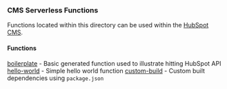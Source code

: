 ### CMS Serverless Functions
Functions located within this directory can be used within the [HubSpot CMS](https://www.hubspot.com/products/cms).

#### Functions
[boilerplate](boilerplate/README.md) - Basic generated function used to illustrate hitting HubSpot API
[hello-world](hello-world/README.md) - Simple hello world function
[custom-build](custom-build/README.md) - Custom built dependencies using `package.json`


